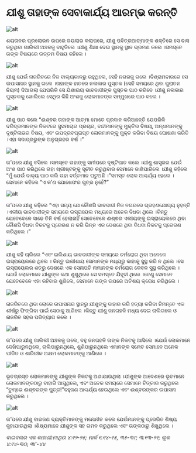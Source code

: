 # ଯୀଶୁ ତାହାଙ୍କ ସେବାକାର୍ଯ୍ୟ ଆରମ୍ଭ କରନ୍ତି

![alt](https://cdn.door43.org/obs/jpg/360px/obs-en-26-01.jpg)

ଶୟତାନର ପ୍ରଲୋଭନ ଉପରେ ଜୟଲାଭ କଲାପରେ, ଯୀଶୁ ପବିତ୍ରଆତ୍ମାଙ୍କ ଶକ୍ତିରେ ସେ ବାସ କରୁଥିବା ଗାଲିଲୀ ଅଞ୍ଚଳକୁ ବାହୁଡିଲେ ।ଯୀଶୁ ଶିକ୍ଷା ଦେଇ ସ୍ଥାନକୁ ସ୍ଥାନ ଭ୍ରମଣ କଲେ ।ସମସ୍ତେ ତାଙ୍କ ବିଷୟରେ ଉତ୍ତମ ବିଷୟ କହିଲେ ।

![alt](https://cdn.door43.org/obs/jpg/360px/obs-en-26-02.jpg)

ଯୀଶୁ ଯେଉଁ ନାଜରିତରେ ନିଜ ବାଲ୍ୟକାଳରୁ ରହୁଥିଲେ, ସେହି ନଗରକୁ ଗଲେ ।ବିଶ୍ରାମବାରରେ ସେ ଉପାସନାର ସ୍ଥାନକୁ ଗଲେ ।ତାହାଙ୍କ ହାତରେ ନଳାକାର ପୁସ୍ତକ (ସେହି ସମୟରେ ଥିବା ପୁରାତନ ନିୟମ) ଦିଆଗଲା ଯେପରିକି ସେ ଯିଶାଇୟ ଭାବବାଦୀଙ୍କ ପୁସ୍ତକ ପାଠ କରିବେ ।ଯୀଶୁ ନଳାକାର ପୁସ୍ତକକୁ ଖୋଲିଲେ ସେଥିର କିଛି ଅଂଶକୁ ଲୋକମାନଙ୍କ ସମ୍ମୁଖରେ ପାଠ କଲେ ।

![alt](https://cdn.door43.org/obs/jpg/360px/obs-en-26-03.jpg)

ଯୀଶୁ ପାଠ କଲେ “ଈଶ୍ଵର ତାହାଙ୍କ ଆତ୍ମା ମୋତେ ପ୍ରଦାନ କରିଅଛନ୍ତି ଯେପରିକି ଦରିଦ୍ରମାନଙ୍କ ନିକଟରେ ସୁସମାଚାର ପ୍ରଚାର, ବନ୍ଦୀମାନଙ୍କୁ ମୁକ୍ତିର ବିଷୟ, ଅନ୍ଧମାନଙ୍କୁ ଦୃଷ୍ଟିଲାଭର ବିଷୟ, ଏବଂ ଉପଦ୍ରବପ୍ରାପ୍ତ ଲୋକମାନଙ୍କୁ ମୁକ୍ତ କରିବା ବିଷୟ ଘୋଷଣା କରିବି ।ଏହା ସଦାପ୍ରଭୁଙ୍କ ଅନୁଗ୍ରହର ବର୍ଷ ।”

![alt](https://cdn.door43.org/obs/jpg/360px/obs-en-26-04.jpg)

ତା’ପରେ ଯୀଶୁ ବସିଲେ ।ସମସ୍ତେ ତାହାଙ୍କୁ ସମୀପରେ ଦୃଷ୍ଟିପାତ କଲେ ।ଯୀଶୁ ଶାସ୍ତ୍ରର ଯେଉଁ ଅଂଶ ପାଠ କରିଥିଲେ ତାହା ଖ୍ରୀଷ୍ଟଙ୍କୁ ସୂଚୀତ କରୁଥିବାର ସେମାନେ ଜାଣିପାରିଲେ ।ଯୀଶୁ କହିଲେ “ମୁଁ ଯେଉଁ ବାକ୍ୟ ପାଠ କଲି ତାହା ବର୍ତ୍ତମାନ ଘଟୁଅଛି ।”ସମସ୍ତ ଲୋକ ଆଶ୍ଚର୍ଯ୍ୟ ହେଲେ ।ସେମାନେ କହିଲେ “ଏ କ’ଣ ଯୋଷେଫର ପୁତ୍ର ନୁହେଁ?” 

![alt](https://cdn.door43.org/obs/jpg/360px/obs-en-26-05.jpg)

ତା’ପରେ ଯୀଶୁ କହିଲେ “ଏହା ସତ୍ୟ ଯେ କୌଣସି ଭାବବାଦୀ ନିଜ ନଗରରେ ଗ୍ରହଣଯୋଗ୍ୟ ନୁହନ୍ତି ।ଏଲୀୟ ଭାବବାଦୀଙ୍କ ସମୟରେ ଇସ୍ରାୟେଲ ମଧ୍ୟରେ ଅନେକ ବିଧବା ଥିଲେ ।କିନ୍ତୁ ଯେତେବେଳେ ସାଢେ ତିନି ବର୍ଷ ହେଲାନାହିଁ ସେତେବେଳେ ଈଶ୍ଵର ଏଲୀୟଙ୍କୁ ଇସ୍ରାୟେଲରେ ଥିବା କୌଣସି ବିଧବା ନିକଟକୁ ପ୍ରେରଣ ନ କରି ଭିନ୍ନ ଏକ ଦେଶରେ ଥିବା ବିଧବା ନିକଟକୁ ପ୍ରେରଣ କରିଥିଲେ ।”

![alt](https://cdn.door43.org/obs/jpg/360px/obs-en-26-06.jpg)

ଯୀଶୁ କହି ଚାଲିଲେ “ଏବଂ ଇଲିଶାୟ ଭାବବାଦୀଙ୍କ ସମୟରେ ଚର୍ମରୋଗ ଥିବା ଅନେକେ ଇସ୍ରାୟେଲରେ ଥିଲେ । କିନ୍ତୁ ଇଲୀଶାୟ ସେମାନଙ୍କ ମଧ୍ୟରୁ କାହାକୁ ସୁସ୍ଥ କରି ନ ଥିଲେ ।ସେ ଇସ୍ରାୟେଲର ଶତ୍ରୁ ଦେଶରେ ଏକ ସେନାପତି ନାମାନଙ୍କ ଚର୍ମରୋଗ କେବଳ ସୁସ୍ଥ କରିଥିଲେ ।ଯେଉଁ ଲୋକମାନେ ଯୀଶୁଙ୍କ କଥା ଶୁଣୁଥିଲେ ସେ ସମସ୍ତେ ଯିହୂଦୀ ଥିଲେ ।ତେଣୁ ସେମାନେ ଯେତେବେଳେ ଏହା କହିବାର ଶୁଣିଲେ, ସେମାନେ ତାଙ୍କ ଉପରେ ଅତିଶୟ କ୍ରୋଧ କରିଥିଲେ ।

![alt](https://cdn.door43.org/obs/jpg/360px/obs-en-26-07.jpg)

ନାଜରିତରେ ଥିବା ଲୋକେ ଉପାସନାର ସ୍ଥାନରୁ ଯୀଶୁଙ୍କୁ ବାହାର କରି  ହତ୍ୟା କରିବା ନିମନ୍ତେ ଏକ  ଶୀର୍ଷରୁ ଫିଙ୍ଗିବା ପାଇଁ ସେଠାକୁ ଆଣିଲେ ।କିନ୍ତୁ ଯୀଶୁ ଜନଗହଳି ମଧ୍ୟ ଦେଇ ଚାଲିଗଲେ ଓ ନାଜରିତ ସହର ପରିତ୍ୟାଗ କଲେ ।

![alt](https://cdn.door43.org/obs/jpg/360px/obs-en-26-08.jpg)

ତା’ପରେ ଯୀଶୁ ଗାଲିଲୀ ଅଞ୍ଚଳକୁ ଗଲେ, ବହୁ ଜନଗହଳି ତାଙ୍କ ନିକଟକୁ ଆସିଲେ ।ଯେଉଁ ଲୋକମାନେ ଦେଖିପାରୁନଥିଲେ, ଚାଲିପାରୁନଥିଲେ, ଶୁଣିପାରୁନଥିଲେ ଏମାନଙ୍କ ସମେତ ସେମାନେ ଅନେକ ପୀଡିତ ଓ ଶାରିରୀକ ଅକ୍ଷମ ଲୋକମାନଙ୍କୁ ଆଣିଲେ । 

![alt](https://cdn.door43.org/obs/jpg/360px/obs-en-26-09.jpg)

ଭୂତଗ୍ରସ୍ତ ଲୋକମାନଙ୍କୁ ଯୀଶୁଙ୍କ ନିକଟକୁ ଅଣାଯାଉଥିଲା ।ଯୀଶୁଙ୍କ ଆଦେଶରେ ଭୂତମାନେ ଲୋକମାନଙ୍କଠାରୁ ବାହାରି ଆସୁଥିଲେ, ଏବଂ ଅନେକ ସମୟରେ ସେମାନେ ଚିତ୍କାର କରୁଥିଲେ “ତୁମ୍ଭେ ଈଶ୍ଵରଙ୍କ ପୁତ୍ର!”ବହୁଜଣ ଆଶ୍ଚର୍ଯ୍ୟ ହେଉଥିଲେ ଏବଂ ଈଶ୍ଵରଙ୍କର ଉପାସନା କରୁଥିଲେ ।

![alt](https://cdn.door43.org/obs/jpg/360px/obs-en-26-10.jpg)

ତା’ପରେ ଯୀଶୁ ବାରଜଣ ବ୍ୟକ୍ତିମାନଙ୍କୁ ମନୋନୀତ କଲେ ଯେଉଁମାନଙ୍କୁ ପ୍ରେରିତ ଶିଷ୍ୟ କୁହାଯାଉଥିଲା ।ଶିଷ୍ୟମାନେ ଯୀଶୁଙ୍କ ସହ ଗମନ କରୁଥିଲେ ଏବଂ ତାଙ୍କଠାରୁ ଶିଖୁଥିଲେ ।

_ବାଇବଲର ଏକ କାହାଣୀ:ମାଥିଉ ୪:୧୨-୨୫; ମାର୍କ ୧:୧୪-୧୫, ୩୫-୩୯; ୩:୧୩-୨୧; ଲୂକ ୪:୧୪-୩୦, ୩୮-୪୪_